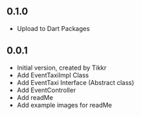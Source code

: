 ## 0.1.0

- Upload to Dart Packages

## 0.0.1

- Initial version, created by Tikkr
- Add EventTaxiImpl Class
- Add EventTaxi Interface (Abstract class)
- Add EventController
- Add readMe
- Add example images for readMe

